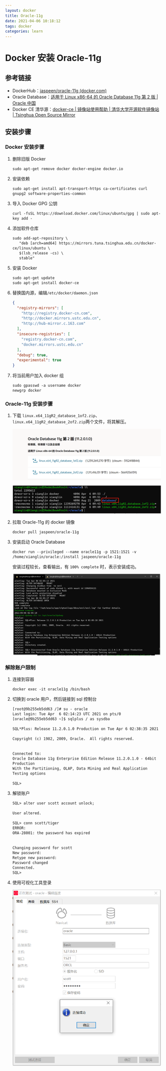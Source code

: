 ```yaml
---
layout: docker
title: Oracle-11g
date: 2021-04-06 10:18:12
tags: docker
categories: learn
---
```


# Docker 安装 Oracle-11g

## 参考链接

* DockerHub：[jaspeen/oracle-11g (docker.com)](https://hub.docker.com/r/jaspeen/oracle-11g)
* Oracle Database：[适用于 Linux x86-64 的 Oracle Database 11g 第 2 版 | Oracle 中国](https://www.oracle.com/cn/database/enterprise-edition/downloads/oracle-db11g-linux.html)
* Docker CE 清华源：[docker-ce | 镜像站使用帮助 | 清华大学开源软件镜像站 | Tsinghua Open Source Mirror](https://mirrors.tuna.tsinghua.edu.cn/help/docker-ce/)

## 安装步骤

### Docker 安装步骤

1. 删除旧版 Docker

   ```shell
   sudo apt-get remove docker docker-engine docker.io
   ```

2. 安装依赖

   ```shell
   sudo apt-get install apt-transport-https ca-certificates curl gnupg2 software-properties-common
   ```

3. 导入 Docker GPG 公钥

   ```shell
   curl -fsSL https://download.docker.com/linux/ubuntu/gpg | sudo apt-key add -
   ```

4. 添加软件仓库

   ```shell
   sudo add-apt-repository \
      "deb [arch=amd64] https://mirrors.tuna.tsinghua.edu.cn/docker-ce/linux/ubuntu \
      $(lsb_release -cs) \
      stable"
   ```

5. 安装 Docker

   ```shell
   sudo apt-get update
   sudo apt-get install docker-ce
   ```

6. 替换国内源，编辑`/etc/docker/daemon.json`

   ```json
   {
     "registry-mirrors": [
       "http://registry.docker-cn.com",
       "http://docker.mirrors.ustc.edu.cn",
       "http://hub-mirror.c.163.com"
     ],
     "insecure-registries": [
       "registry.docker-cn.com",
       "docker.mirrors.ustc.edu.cn"
     ],
     "debug": true,
     "experimental": true
   }
   ```

7. 将当前用户加入 docker 组

   ```shell
   sudo gpasswd -a username docker
   newgrp docker
   ```

### Oracle-11g 安装步骤

1. 下载 `linux.x64_11gR2_database_1of2.zip`、`linux.x64_11gR2_database_2of2.zip`两个文件，将其解压。

   ![image-20210406103137806](https://raw.githubusercontent.com/xianglin2020/gallery/master/20210406103144.png)

   ![image-20210406103230234](https://raw.githubusercontent.com/xianglin2020/gallery/master/20210406103230.png)

2. 拉取 Oracle-11g 的 docker 镜像

   ```shell
   docker pull jaspeen/oracle-11g
   ```

3. 安装启动 Oracle Database

   ```shell
   docker run --privileged --name oracle11g -p 1521:1521 -v /home/xianglin/oracle:/install jaspeen/oracle-11g
   ```

   安装过程较长，查看输出，有 `100% complete` 时，表示安装成功。

   ![image-20210406103420985](https://raw.githubusercontent.com/xianglin2020/gallery/master/20210406103421.png)

### 解除账户限制

1. 连接到容器

   ```shell
   docker exec -it oracle11g /bin/bash
   ```

2. 切换到 oracle 用户，然后链接到 sql 控制台

   ```shell
   [root@9b255eb5dd63 /]# su - oracle
   Last login: Tue Apr  6 02:14:23 UTC 2021 on pts/0
   [oracle@9b255eb5dd63 ~]$ sqlplus / as sysdba
   
   SQL*Plus: Release 11.2.0.1.0 Production on Tue Apr 6 02:38:35 2021
   
   Copyright (c) 1982, 2009, Oracle.  All rights reserved.
   
   
   Connected to:
   Oracle Database 11g Enterprise Edition Release 11.2.0.1.0 - 64bit Production
   With the Partitioning, OLAP, Data Mining and Real Application Testing options
   
   SQL>
   ```

3. 解锁账户

   ```shell
   SQL> alter user scott account unlock;
   
   User altered.
   
   SQL> conn scott/tiger
   ERROR:
   ORA-28001: the password has expired
   
   
   Changing password for scott
   New password:
   Retype new password:
   Password changed
   Connected.
   SQL>
   ```

4. 使用可视化工具登录

   ![image-20210406104925250](https://raw.githubusercontent.com/xianglin2020/gallery/master/20210406104925.png)

